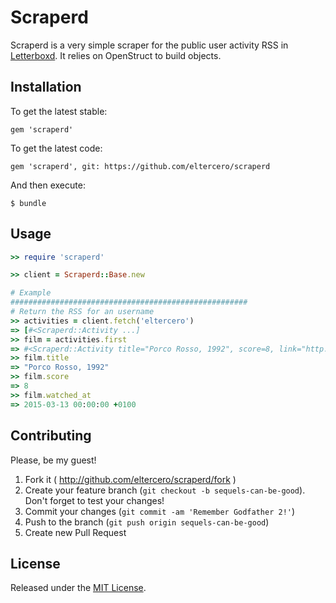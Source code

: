 # Scraperd

Scraperd is a very simple scraper for the public user activity RSS in [Letterboxd](http://letterboxd.com). It relies on OpenStruct to build objects.


## Installation

To get the latest stable:

    gem 'scraperd'

To get the latest code:

    gem 'scraperd', git: https://github.com/eltercero/scraperd

And then execute:

    $ bundle

## Usage

```ruby
>> require 'scraperd'

>> client = Scraperd::Base.new

# Example
#####################################################
# Return the RSS for an username
>> activities = client.fetch('eltercero')
=> [#<Scraperd::Activity ...]
>> film = activities.first
=> #<Scraperd::Activity title="Porco Rosso, 1992", score=8, link="http://letterboxd.com/eltercero/film/porco-rosso/", film_link="http://letterboxd.com/film/porco-rosso/", watched_at=2015-03-13 00:00:00 +0100, added_at=2015-03-13 22:52:18 +0100, original_response=#<Hashie::Mash dc_creator="V\xC3\xADctor" description="<p><img src=\"http://zardoz.cf.letterboxd.com/resized/film-poster/4/5/1/3/0/45130-porco-rosso-0-150-0-222-crop.jpg\"/></p> <p>Watched on Friday March 13, 2015.</p>" guid="letterboxd-watch-7901161" link="http://letterboxd.com/eltercero/film/porco-rosso/" pubDate=2015-03-13 22:52:18 +0100 title="Porco Rosso, 1992 - \xE2\x98\x85\xE2\x98\x85\xE2\x98\x85\xE2\x98\x85">>
>> film.title
=> "Porco Rosso, 1992"
>> film.score
=> 8
>> film.watched_at
=> 2015-03-13 00:00:00 +0100
```

## Contributing

Please, be my guest!

1. Fork it ( http://github.com/eltercero/scraperd/fork )
2. Create your feature branch (`git checkout -b sequels-can-be-good`). Don't forget to test your changes!
3. Commit your changes (`git commit -am 'Remember Godfather 2!'`)
4. Push to the branch (`git push origin sequels-can-be-good`)
5. Create new Pull Request

## License

Released under the [MIT License](http://opensource.org/licenses/MIT).
